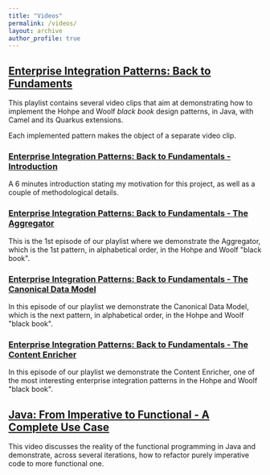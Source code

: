 ```yaml
---
title: "Videos"
permalink: /videos/
layout: archive
author_profile: true
---
```


## [Enterprise Integration Patterns: Back to Fundaments](https://tinyurl.com/bdzkyktc)

This playlist contains several video clips that aim at demonstrating how to
implement the Hohpe and Woolf *black book* design patterns, in Java, with Camel
and its Quarkus extensions.

Each implemented pattern makes the object of a separate video clip.

### [Enterprise Integration Patterns: Back to Fundamentals - Introduction](https://youtu.be/Jj3Rgzy0QX4)

A 6 minutes introduction stating my motivation for this project, as well as a couple of methodological details.

### [Enterprise Integration Patterns: Back to Fundamentals - The Aggregator](https://youtu.be/UEI4klqNnWs)

This is the 1st episode of our playlist where we demonstrate the Aggregator, which is the 1st pattern, in alphabetical order, in the Hohpe and Woolf "black book".

### [Enterprise Integration Patterns: Back to Fundamentals - The Canonical Data Model](https://youtu.be/pJts1bQVT3k)

In this episode of our playlist we demonstrate the Canonical Data Model, which is the next pattern, in alphabetical order, in the Hohpe and Woolf "black book".

### [Enterprise Integration Patterns: Back to Fundamentals - The Content Enricher](https://youtu.be/Y2yDekoiy9g)

In this episode of our playlist we demonstrate the Content Enricher, one of the most interesting enterprise integration patterns in the Hohpe and Woolf "black book".

## [Java: From Imperative to Functional - A Complete Use Case](https://youtu.be/xGE7IAL2RG4 )

This video discusses the reality of the functional programming in Java and demonstrate, across several iterations, how to refactor purely imperative code to more functional one.

